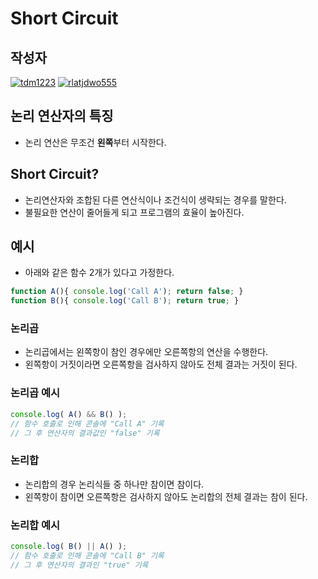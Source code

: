 # **Short Circuit**

## 작성자
[![tdm1223](https://avatars1.githubusercontent.com/u/21440957?s=100&v=4)](https://github.com/tdm1223)
[![rlatjdwo555](https://avatars0.githubusercontent.com/u/28692938?s=100&v=4)](https://github.com/rlatjdwo555)

## 논리 연산자의 특징
- 논리 연산은 무조건 **왼쪽**부터 시작한다.

## Short Circuit?
- 논리연산자와 조합된 다른 연산식이나 조건식이 생략되는 경우를 말한다.
- 불필요한 연산이 줄어들게 되고 프로그램의 효율이 높아진다.

## 예시
- 아래와 같은 함수 2개가 있다고 가정한다.
```javascript
function A(){ console.log('Call A'); return false; }
function B(){ console.log('Call B'); return true; }
```
### 논리곱
- 논리곱에서는 왼쪽항이 참인 경우에만 오른쪽항의 연산을 수행한다.
- 왼쪽항이 거짓이라면 오른쪽항을 검사하지 않아도 전체 결과는 거짓이 된다.

### 논리곱 예시
```javascript
console.log( A() && B() );
// 함수 호출로 인해 콘솔에 "Call A" 기록
// 그 후 연산자의 결과값인 "false" 기록
```

### 논리합
- 논리합의 경우 논리식들 중 하나만 참이면 참이다.
- 왼쪽항이 참이면 오른쪽항은 검사하지 않아도 논리합의 전체 결과는 참이 된다.

### 논리합 예시
```javascript
console.log( B() || A() );
// 함수 호출로 인해 콘솔에 "Call B" 기록
// 그 후 연산자의 결과인 "true" 기록
```
